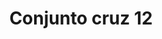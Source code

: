---
title: Conjunto cruz 12
date: 
draft: false

# descripcion
description : Conjunto de cadena y dije con detalle en microcubic en plata 925. Largo de cadena 40, 45 o 50 cm a elección.

materials: 

color: 

dimensions: 

code: 06-26-0834

type: "Conjuntos"

categories: []

price: $4.290,00

price_eftvo: $3.650,00

# Images
# first image will be shown in the product page
images:
  # - image: "images/path_to_image"
  # La ubicacion de las imagenes es imagenes/Conjuntos/Conjuntos.Cadena y Dije/06-26-0834-conjunto-cruz-12
  - image: "./images/conjuntos/cadena_y_dije/06-26-0834-conjunto-cruz-12.jpg"
---